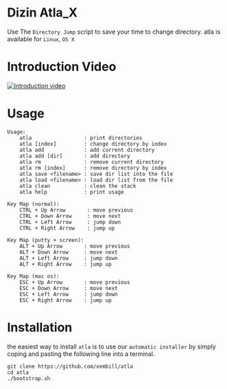 # Dizin Atla_X

Use The `Directory Jump` script to save your time to change directory.
atla is available for `Linux`, `OS X`

# Introduction Video

[![Introduction video](http://img.youtube.com/vi/O5K86e7ymjQ/0.jpg)](http://www.youtube.com/watch?v=O5K86e7ymjQ)

# Usage

````
Usage: 
    atla                 : print directories
    atla [index]         : change directory by index
    atla add             : add current directory
    atla add [dir]       : add directory
    atla rm              : remove current directory
    atla rm [index]      : remove directory by index
    atla save <filename> : save dir list into the file
    atla load <filename> : load dir list from the file
    atla clean           : clean the stack
    atla help            : print usage

Key Map (normal):
    CTRL + Up Arrow       : move previous
    CTRL + Down Arrow     : move next
    CTRL + Left Arrow     : jump down
    CTRL + Right Arrow    : jump up

Key Map (putty + screen):
    ALT + Up Arrow       : move previous
    ALT + Down Arrow     : move next
    ALT + Left Arrow     : jump down
    ALT + Right Arrow    : jump up

Key Map (mac os):
    ESC + Up Arrow       : move previous
    ESC + Down Arrow     : move next
    ESC + Left Arrow     : jump down
    ESC + Right Arrow    : jump up
````

# Installation

the easiest way to install `atla` is to use our `automatic installer`
by simply coping and pasting the following line into a terminal.

````
git clone https://github.com/xembill/atla
cd atla
./bootstrap.sh
````

